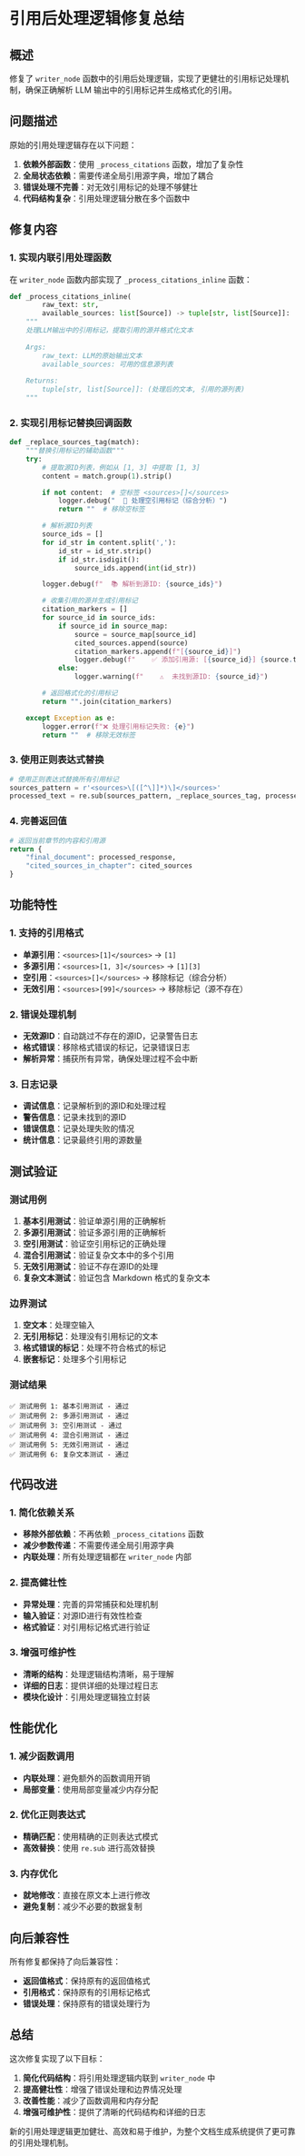 # 引用后处理逻辑修复总结

## 概述

修复了 `writer_node` 函数中的引用后处理逻辑，实现了更健壮的引用标记处理机制，确保正确解析 LLM 输出中的引用标记并生成格式化的引用。

## 问题描述

原始的引用处理逻辑存在以下问题：

1. **依赖外部函数**：使用 `_process_citations` 函数，增加了复杂性
2. **全局状态依赖**：需要传递全局引用源字典，增加了耦合
3. **错误处理不完善**：对无效引用标记的处理不够健壮
4. **代码结构复杂**：引用处理逻辑分散在多个函数中

## 修复内容

### 1. 实现内联引用处理函数

在 `writer_node` 函数内部实现了 `_process_citations_inline` 函数：

```python
def _process_citations_inline(
        raw_text: str,
        available_sources: list[Source]) -> tuple[str, list[Source]]:
    """
    处理LLM输出中的引用标记，提取引用的源并格式化文本
    
    Args:
        raw_text: LLM的原始输出文本
        available_sources: 可用的信息源列表
        
    Returns:
        tuple[str, list[Source]]: (处理后的文本, 引用的源列表)
    """
```

### 2. 实现引用标记替换回调函数

```python
def _replace_sources_tag(match):
    """替换引用标记的辅助函数"""
    try:
        # 提取源ID列表，例如从 [1, 3] 中提取 [1, 3]
        content = match.group(1).strip()

        if not content:  # 空标签 <sources>[]</sources>
            logger.debug("  📝 处理空引用标记（综合分析）")
            return ""  # 移除空标签

        # 解析源ID列表
        source_ids = []
        for id_str in content.split(','):
            id_str = id_str.strip()
            if id_str.isdigit():
                source_ids.append(int(id_str))

        logger.debug(f"  📚 解析到源ID: {source_ids}")

        # 收集引用的源并生成引用标记
        citation_markers = []
        for source_id in source_ids:
            if source_id in source_map:
                source = source_map[source_id]
                cited_sources.append(source)
                citation_markers.append(f"[{source_id}]")
                logger.debug(f"    ✅ 添加引用源: [{source_id}] {source.title}")
            else:
                logger.warning(f"    ⚠️  未找到源ID: {source_id}")

        # 返回格式化的引用标记
        return "".join(citation_markers)

    except Exception as e:
        logger.error(f"❌ 处理引用标记失败: {e}")
        return ""  # 移除无效标签
```

### 3. 使用正则表达式替换

```python
# 使用正则表达式替换所有引用标记
sources_pattern = r'<sources>\[([^\]]*)\]</sources>'
processed_text = re.sub(sources_pattern, _replace_sources_tag, processed_text)
```

### 4. 完善返回值

```python
# 返回当前章节的内容和引用源
return {
    "final_document": processed_response,
    "cited_sources_in_chapter": cited_sources
}
```

## 功能特性

### 1. 支持的引用格式

- **单源引用**：`<sources>[1]</sources>` → `[1]`
- **多源引用**：`<sources>[1, 3]</sources>` → `[1][3]`
- **空引用**：`<sources>[]</sources>` → 移除标记（综合分析）
- **无效引用**：`<sources>[99]</sources>` → 移除标记（源不存在）

### 2. 错误处理机制

- **无效源ID**：自动跳过不存在的源ID，记录警告日志
- **格式错误**：移除格式错误的标记，记录错误日志
- **解析异常**：捕获所有异常，确保处理过程不会中断

### 3. 日志记录

- **调试信息**：记录解析到的源ID和处理过程
- **警告信息**：记录未找到的源ID
- **错误信息**：记录处理失败的情况
- **统计信息**：记录最终引用的源数量

## 测试验证

### 测试用例

1. **基本引用测试**：验证单源引用的正确解析
2. **多源引用测试**：验证多源引用的正确解析
3. **空引用测试**：验证空引用标记的正确处理
4. **混合引用测试**：验证复杂文本中的多个引用
5. **无效引用测试**：验证不存在源ID的处理
6. **复杂文本测试**：验证包含 Markdown 格式的复杂文本

### 边界测试

1. **空文本**：处理空输入
2. **无引用标记**：处理没有引用标记的文本
3. **格式错误的标记**：处理不符合格式的标记
4. **嵌套标记**：处理多个引用标记

### 测试结果

```
✅ 测试用例 1: 基本引用测试 - 通过
✅ 测试用例 2: 多源引用测试 - 通过
✅ 测试用例 3: 空引用测试 - 通过
✅ 测试用例 4: 混合引用测试 - 通过
✅ 测试用例 5: 无效引用测试 - 通过
✅ 测试用例 6: 复杂文本测试 - 通过
```

## 代码改进

### 1. 简化依赖关系

- **移除外部依赖**：不再依赖 `_process_citations` 函数
- **减少参数传递**：不需要传递全局引用源字典
- **内联处理**：所有处理逻辑都在 `writer_node` 内部

### 2. 提高健壮性

- **异常处理**：完善的异常捕获和处理机制
- **输入验证**：对源ID进行有效性检查
- **格式验证**：对引用标记格式进行验证

### 3. 增强可维护性

- **清晰的结构**：处理逻辑结构清晰，易于理解
- **详细的日志**：提供详细的处理过程日志
- **模块化设计**：引用处理逻辑独立封装

## 性能优化

### 1. 减少函数调用

- **内联处理**：避免额外的函数调用开销
- **局部变量**：使用局部变量减少内存分配

### 2. 优化正则表达式

- **精确匹配**：使用精确的正则表达式模式
- **高效替换**：使用 `re.sub` 进行高效替换

### 3. 内存优化

- **就地修改**：直接在原文本上进行修改
- **避免复制**：减少不必要的数据复制

## 向后兼容性

所有修复都保持了向后兼容性：

- **返回值格式**：保持原有的返回值格式
- **引用格式**：保持原有的引用标记格式
- **错误处理**：保持原有的错误处理行为

## 总结

这次修复实现了以下目标：

1. **简化代码结构**：将引用处理逻辑内联到 `writer_node` 中
2. **提高健壮性**：增强了错误处理和边界情况处理
3. **改善性能**：减少了函数调用和内存分配
4. **增强可维护性**：提供了清晰的代码结构和详细的日志

新的引用处理逻辑更加健壮、高效和易于维护，为整个文档生成系统提供了更可靠的引用处理机制。 